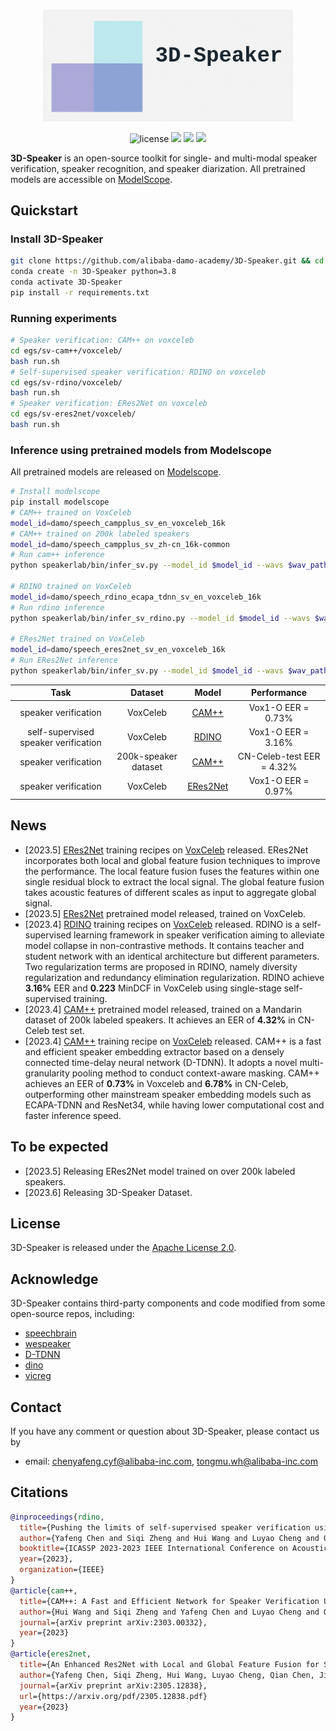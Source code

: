 
<p align="center">
    <br>
    <img src="docs/images/3D-Speaker-logo.png" width="400"/>
    <br>
<p>
    
<div align="center">
    
<!-- [![Documentation Status](https://readthedocs.org/projects/easy-cv/badge/?version=latest)](https://easy-cv.readthedocs.io/en/latest/) -->
![license](https://img.shields.io/github/license/modelscope/modelscope.svg)
<a href=""><img src="https://img.shields.io/badge/OS-Linux-orange.svg"></a>
<a href=""><img src="https://img.shields.io/badge/Python->=3.8-aff.svg"></a>
<a href=""><img src="https://img.shields.io/badge/Pytorch->=1.10-blue"></a>
    
</div>
    
<strong>3D-Speaker</strong> is an open-source toolkit for single- and multi-modal speaker verification, speaker recognition, and speaker diarization. All pretrained models are accessible on [ModelScope](https://www.modelscope.cn/models).

## Quickstart
### Install 3D-Speaker
``` sh
git clone https://github.com/alibaba-damo-academy/3D-Speaker.git && cd 3D-Speaker
conda create -n 3D-Speaker python=3.8
conda activate 3D-Speaker
pip install -r requirements.txt
```
### Running experiments
``` sh
# Speaker verification: CAM++ on voxceleb
cd egs/sv-cam++/voxceleb/
bash run.sh
# Self-supervised speaker verification: RDINO on voxceleb
cd egs/sv-rdino/voxceleb/
bash run.sh
# Speaker verification: ERes2Net on voxceleb
cd egs/sv-eres2net/voxceleb/
bash run.sh
```
### Inference using pretrained models from Modelscope
All pretrained models are released on [Modelscope](https://www.modelscope.cn/models).

``` sh
# Install modelscope
pip install modelscope
# CAM++ trained on VoxCeleb
model_id=damo/speech_campplus_sv_en_voxceleb_16k
# CAM++ trained on 200k labeled speakers
model_id=damo/speech_campplus_sv_zh-cn_16k-common
# Run cam++ inference
python speakerlab/bin/infer_sv.py --model_id $model_id --wavs $wav_path

# RDINO trained on VoxCeleb
model_id=damo/speech_rdino_ecapa_tdnn_sv_en_voxceleb_16k
# Run rdino inference
python speakerlab/bin/infer_sv_rdino.py --model_id $model_id --wavs $wav_path

# ERes2Net trained on VoxCeleb
model_id=damo/speech_eres2net_sv_en_voxceleb_16k
# Run ERes2Net inference
python speakerlab/bin/infer_sv.py --model_id $model_id --wavs $wav_path
```

| Task | Dataset | Model | Performance |
|:-----:|:------:|:------:|:------:|
| speaker verification | VoxCeleb | [CAM++](https://modelscope.cn/models/damo/speech_campplus_sv_en_voxceleb_16k/summary) | Vox1-O EER = 0.73% |
| self-supervised speaker verification | VoxCeleb | [RDINO](https://modelscope.cn/models/damo/speech_rdino_ecapa_tdnn_sv_en_voxceleb_16k/summary) | Vox1-O EER = 3.16% |
| speaker verification | 200k-speaker dataset | [CAM++](https://www.modelscope.cn/models/damo/speech_campplus_sv_zh-cn_16k-common/summary) | CN-Celeb-test EER = 4.32% |
| speaker verification | VoxCeleb | [ERes2Net](https://modelscope.cn/models/damo/speech_eres2net_sv_en_voxceleb_16k/summary) | Vox1-O EER = 0.97% |

## News
- [2023.5] [ERes2Net](https://github.com/alibaba-damo-academy/3D-Speaker/tree/main/egs/sv-eres2net/voxceleb) training recipes on [VoxCeleb](https://www.robots.ox.ac.uk/~vgg/data/voxceleb/) released. ERes2Net incorporates both local and global feature fusion techniques to improve the performance. The local 
feature fusion fuses the features within one single residual block to extract the local signal. The global feature fusion takes 
acoustic features of different scales as input to aggregate global signal.
- [2023.5] [ERes2Net](https://www.modelscope.cn/models/damo/damo/speech_eres2net_sv_en_voxceleb_16k) pretrained model released, trained on VoxCeleb.
- [2023.4] [RDINO](https://github.com/alibaba-damo-academy/3D-Speaker/tree/main/egs/sv-rdino/voxceleb) training recipes on [VoxCeleb](https://www.robots.ox.ac.uk/~vgg/data/voxceleb/) released. RDINO is a self-supervised learning framework in speaker verification aiming to alleviate model collapse in non-contrastive methods. It contains teacher and student network with an identical architecture but different parameters. Two regularization terms are proposed in RDINO, namely diversity regularization and redundancy elimination regularization. RDINO achieve <strong>3.16%</strong> EER and <strong>0.223</strong> MinDCF in VoxCeleb using single-stage self-supervised training.
- [2023.4] [CAM++](https://www.modelscope.cn/models/damo/speech_campplus_sv_zh-cn_16k-common/summary) pretrained model released, trained on a Mandarin dataset of 200k labeled speakers. It achieves an EER of <strong>4.32%</strong> in CN-Celeb test set.
- [2023.4] [CAM++](https://github.com/alibaba-damo-academy/3D-Speaker/tree/main/egs/sv-cam++/voxceleb) training recipe on [VoxCeleb](https://www.robots.ox.ac.uk/~vgg/data/voxceleb/) released. CAM++ is a fast and efficient speaker embedding extractor based on a densely connected time-delay neural network (D-TDNN). It adopts a novel multi-granularity pooling method to conduct context-aware masking. CAM++ achieves an EER of <strong>0.73%</strong> in Voxceleb and <strong>6.78%</strong> in CN-Celeb, outperforming other mainstream speaker embedding models such as ECAPA-TDNN and ResNet34, while having lower computational cost and faster inference speed.

## To be expected
- [2023.5] Releasing ERes2Net model trained on over 200k labeled speakers.
- [2023.6] Releasing 3D-Speaker Dataset.
## License
3D-Speaker is released under the [Apache License 2.0](LICENSE).

## Acknowledge
3D-Speaker contains third-party components and code modified from some open-source repos, including:

- [speechbrain](https://github.com/speechbrain/speechbrain)
- [wespeaker](https://github.com/wenet-e2e/wespeaker)
- [D-TDNN](https://github.com/yuyq96/D-TDNN)
- [dino](https://github.com/facebookresearch/dino)
- [vicreg](https://github.com/facebookresearch/vicreg)

## Contact
If you have any comment or question about 3D-Speaker, please contact us by
- email: chenyafeng.cyf@alibaba-inc.com, tongmu.wh@alibaba-inc.com

## Citations
```BibTeX
@inproceedings{rdino,
  title={Pushing the limits of self-supervised speaker verification using regularized distillation framework},
  author={Yafeng Chen and Siqi Zheng and Hui Wang and Luyao Cheng and Qian Chen},
  booktitle={ICASSP 2023-2023 IEEE International Conference on Acoustics, Speech and Signal Processing (ICASSP)},
  year={2023},
  organization={IEEE}
}
@article{cam++,
  title={CAM++: A Fast and Efficient Network for Speaker Verification Using Context-Aware Masking},
  author={Hui Wang and Siqi Zheng and Yafeng Chen and Luyao Cheng and Qian Chen},
  journal={arXiv preprint arXiv:2303.00332},
  year={2023}
}
@article{eres2net,
  title={An Enhanced Res2Net with Local and Global Feature Fusion for Speaker Verification},
  author={Yafeng Chen, Siqi Zheng, Hui Wang, Luyao Cheng, Qian Chen, Jiajun Qi},
  journal={arXiv preprint arXiv:2305.12838},
  url={https://arxiv.org/pdf/2305.12838.pdf}
  year={2023}
}
```
